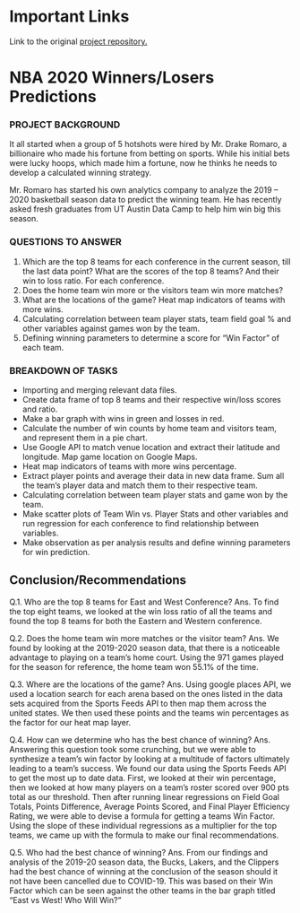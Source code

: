 # Important Links

Link to the original [project repository.](https://github.com/Mirgadir/Project1)

# NBA 2020 Winners/Losers Predictions

### PROJECT BACKGROUND
It all started when a group of 5 hotshots were hired by Mr. Drake Romaro, a billionaire who made his fortune from betting on sports. While his initial bets were lucky hoops, which made him a fortune, now he thinks he needs to develop a calculated winning strategy.

Mr. Romaro has started his own analytics company to analyze the 2019 – 2020 basketball season data to predict the winning team. He has recently asked fresh graduates from UT Austin Data Camp to help him win big this season.

### QUESTIONS TO ANSWER
1. Which are the top 8 teams for each conference in the current season, till the last data point? What are the scores of the top 8 teams? And their win to loss ratio. For each conference.
2. Does the home team win more or the visitors team win more matches?
3. What are the locations of the game? Heat map indicators of teams with more wins.
4. Calculating correlation between team player stats, team field goal % and other variables against games won by the team.
5. Defining winning parameters to determine a score for “Win Factor” of each team.

### BREAKDOWN OF TASKS
- Importing and merging relevant data files.
- Create data frame of top 8 teams and their respective win/loss scores and ratio.
- Make a bar graph with wins in green and losses in red.
- Calculate the number of win counts by home team and visitors team, and represent them in a pie chart.
- Use Google API to match venue location and extract their latitude and longitude. Map game location on Google Maps.
- Heat map indicators of teams with more wins percentage.
- Extract player points and average their data in new data frame. Sum all the team’s player data and match them to their respective team.
- Calculating correlation between team player stats and game won by the team.
- Make scatter plots of Team Win vs. Player Stats and other variables and run regression for each conference to find relationship between variables.
- Make observation as per analysis results and define winning parameters for win prediction.

## Conclusion/Recommendations
Q.1. Who are the top 8 teams for East and West Conference?
Ans. To find the top eight teams, we looked at the win loss ratio of all the teams and found the top 8 teams for both the Eastern and Western conference.

Q.2. Does the home team win more matches or the visitor team?
Ans. We found by looking at the 2019-2020 season data, that there is a noticeable advantage to playing on a team’s home court. Using the 971 games played for the season for reference, the home team won 55.1% of the time.

Q.3. Where are the locations of the game?
Ans. Using google places API, we used a location search for each arena based on the ones listed in the data sets acquired from the Sports Feeds API to then map them across the united states. We then used these points and the teams win percentages as the factor for our heat map layer.

Q.4. How can we determine who has the best chance of winning?
Ans. Answering this question took some crunching, but we were able to synthesize a team’s win factor by looking at a multitude of factors ultimately leading to a team’s success. We found our data using the Sports Feeds API to get the most up to date data. First, we looked at their win percentage, then we looked at how many players on a team’s roster scored over 900 pts total as our threshold. Then after running linear regressions on Field Goal Totals, Points Difference, Average Points Scored, and Final Player Efficiency Rating, we were able to devise a formula for getting a teams Win Factor. Using the slope of these individual regressions as a multiplier for the top teams, we came up with the formula to make our final recommendations.

Q.5. Who had the best chance of winning?
Ans. From our findings and analysis of the 2019-20 season data, the Bucks, Lakers, and the Clippers had the best chance of winning at the conclusion of the season should it not have been cancelled due to COVID-19. This was based on their Win Factor which can be seen against the other teams in the bar graph titled “East vs West! Who Will Win?”
